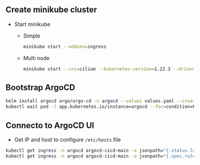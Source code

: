 
## Create minikube cluster

- Start minikube
  - Simple
    ```bash
    minikube start --addons=ingress
    ```

  - Multi node
    ```bash
    minikube start --cni=cilium --kubernetes-version=1.22.3 --driver=virtualbox --nodes=3 --container-runtime=containerd --addons=ingress
    ```

## Bootstrap ArgoCD

```bash
helm install argocd argo/argo-cd -n argocd --values values.yaml --create-namespace --version 4.9.4 
kubectl wait pod -l app.kubernetes.io/instance=argocd --for=condition=Ready -n argocd --timeout=300s
```

## Connecto to ArgoCD UI

- Get IP and host to configure `/etc/hosts` file
```bash
kubectl get ingress -n argocd argocd-cicd-main -o jsonpath="{.status.loadBalancer.ingress[0].ip}"
kubectl get ingress -n argocd argocd-cicd-main -o jsonpath="{.spec.rules[0].host}"
```
